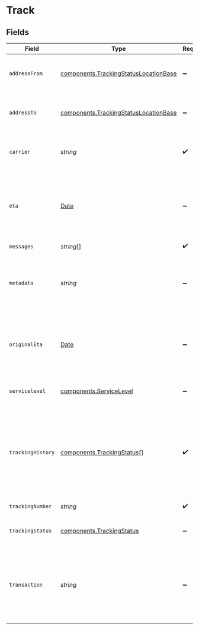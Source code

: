 # Track


## Fields

| Field                                                                                                                                                                                          | Type                                                                                                                                                                                           | Required                                                                                                                                                                                       | Description                                                                                                                                                                                    | Example                                                                                                                                                                                        |
| ---------------------------------------------------------------------------------------------------------------------------------------------------------------------------------------------- | ---------------------------------------------------------------------------------------------------------------------------------------------------------------------------------------------- | ---------------------------------------------------------------------------------------------------------------------------------------------------------------------------------------------- | ---------------------------------------------------------------------------------------------------------------------------------------------------------------------------------------------- | ---------------------------------------------------------------------------------------------------------------------------------------------------------------------------------------------- |
| `addressFrom`                                                                                                                                                                                  | [components.TrackingStatusLocationBase](../../models/components/trackingstatuslocationbase.md)                                                                                                 | :heavy_minus_sign:                                                                                                                                                                             | The sender address with city, state, zip and country information.                                                                                                                              |                                                                                                                                                                                                |
| `addressTo`                                                                                                                                                                                    | [components.TrackingStatusLocationBase](../../models/components/trackingstatuslocationbase.md)                                                                                                 | :heavy_minus_sign:                                                                                                                                                                             | The recipient address with city, state, zip and country information.                                                                                                                           |                                                                                                                                                                                                |
| `carrier`                                                                                                                                                                                      | *string*                                                                                                                                                                                       | :heavy_check_mark:                                                                                                                                                                             | Name of the carrier of the shipment to track. See <a href="#tag/Carriers">Carriers</a>.                                                                                                        | usps                                                                                                                                                                                           |
| `eta`                                                                                                                                                                                          | [Date](https://developer.mozilla.org/en-US/docs/Web/JavaScript/Reference/Global_Objects/Date)                                                                                                  | :heavy_minus_sign:                                                                                                                                                                             | The estimated time of arrival according to the carrier, this might be updated by carriers during the life of the shipment.                                                                     |                                                                                                                                                                                                |
| `messages`                                                                                                                                                                                     | *string*[]                                                                                                                                                                                     | :heavy_check_mark:                                                                                                                                                                             | N/A                                                                                                                                                                                            |                                                                                                                                                                                                |
| `metadata`                                                                                                                                                                                     | *string*                                                                                                                                                                                       | :heavy_minus_sign:                                                                                                                                                                             | A string of up to 100 characters that can be filled with any additional information you want to attach to the object.                                                                          | Order 000123                                                                                                                                                                                   |
| `originalEta`                                                                                                                                                                                  | [Date](https://developer.mozilla.org/en-US/docs/Web/JavaScript/Reference/Global_Objects/Date)                                                                                                  | :heavy_minus_sign:                                                                                                                                                                             | The estimated time of arrival according to the carrier at the time the shipment first entered the system.                                                                                      | 2021-07-23T00:00:00Z                                                                                                                                                                           |
| `servicelevel`                                                                                                                                                                                 | [components.ServiceLevel](../../models/components/servicelevel.md)                                                                                                                             | :heavy_minus_sign:                                                                                                                                                                             | Contains details regarding the service level for the given rate.                                                                                                                               |                                                                                                                                                                                                |
| `trackingHistory`                                                                                                                                                                              | [components.TrackingStatus](../../models/components/trackingstatus.md)[]                                                                                                                       | :heavy_check_mark:                                                                                                                                                                             | A list of tracking events, following the same structure as <code>tracking_status</code>. <br/>It contains a full history of all tracking statuses, starting with the earlier tracking event first. |                                                                                                                                                                                                |
| `trackingNumber`                                                                                                                                                                               | *string*                                                                                                                                                                                       | :heavy_check_mark:                                                                                                                                                                             | Tracking number to track.                                                                                                                                                                      | 9205590164917312751089                                                                                                                                                                         |
| `trackingStatus`                                                                                                                                                                               | [components.TrackingStatus](../../models/components/trackingstatus.md)                                                                                                                         | :heavy_minus_sign:                                                                                                                                                                             | The latest tracking information of this shipment.                                                                                                                                              |                                                                                                                                                                                                |
| `transaction`                                                                                                                                                                                  | *string*                                                                                                                                                                                       | :heavy_minus_sign:                                                                                                                                                                             | The <code>object_id</code> of the transaction associated with this tracking object. <br/>This field is visible only to the object owner of the transaction.                                    |                                                                                                                                                                                                |